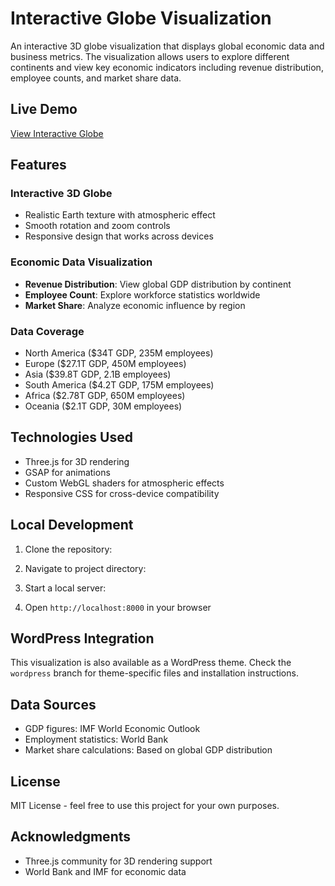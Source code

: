 # Interactive Globe Visualization

An interactive 3D globe visualization that displays global economic data and business metrics. The visualization allows users to explore different continents and view key economic indicators including revenue distribution, employee counts, and market share data.

## Live Demo
[View Interactive Globe](https://thomaskairu.github.io/interactive-globe-theme/)

## Features

### Interactive 3D Globe
- Realistic Earth texture with atmospheric effect
- Smooth rotation and zoom controls
- Responsive design that works across devices

### Economic Data Visualization
- **Revenue Distribution**: View global GDP distribution by continent
- **Employee Count**: Explore workforce statistics worldwide
- **Market Share**: Analyze economic influence by region

### Data Coverage
- North America ($34T GDP, 235M employees)
- Europe ($27.1T GDP, 450M employees)
- Asia ($39.8T GDP, 2.1B employees)
- South America ($4.2T GDP, 175M employees)
- Africa ($2.78T GDP, 650M employees)
- Oceania ($2.1T GDP, 30M employees)

## Technologies Used
- Three.js for 3D rendering
- GSAP for animations
- Custom WebGL shaders for atmospheric effects
- Responsive CSS for cross-device compatibility

## Local Development

1. Clone the repository:
   
2. Navigate to project directory:
   
3. Start a local server:
   
4. Open `http://localhost:8000` in your browser
   

## WordPress Integration
This visualization is also available as a WordPress theme. Check the `wordpress` branch for theme-specific files and installation instructions.

## Data Sources
- GDP figures: IMF World Economic Outlook
- Employment statistics: World Bank
- Market share calculations: Based on global GDP distribution

## License
MIT License - feel free to use this project for your own purposes.


## Acknowledgments
- Three.js community for 3D rendering support
- World Bank and IMF for economic data
